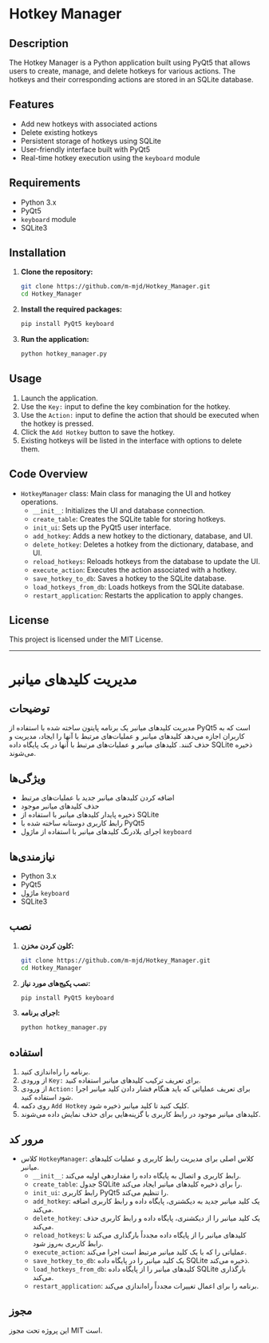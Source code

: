 # Hotkey Manager

## Description

The Hotkey Manager is a Python application built using PyQt5 that allows users to create, manage, and delete hotkeys for various actions. The hotkeys and their corresponding actions are stored in an SQLite database.

## Features

- Add new hotkeys with associated actions
- Delete existing hotkeys
- Persistent storage of hotkeys using SQLite
- User-friendly interface built with PyQt5
- Real-time hotkey execution using the `keyboard` module

## Requirements

- Python 3.x
- PyQt5
- `keyboard` module
- SQLite3

## Installation

1. **Clone the repository:**

   ```bash
   git clone https://github.com/m-mjd/Hotkey_Manager.git
   cd Hotkey_Manager
   ```

2. **Install the required packages:**

   ```bash
   pip install PyQt5 keyboard
   ```

3. **Run the application:**

   ```bash
   python hotkey_manager.py
   ```

## Usage

1. Launch the application.
2. Use the `Key:` input to define the key combination for the hotkey.
3. Use the `Action:` input to define the action that should be executed when the hotkey is pressed.
4. Click the `Add Hotkey` button to save the hotkey.
5. Existing hotkeys will be listed in the interface with options to delete them.

## Code Overview

- `HotkeyManager` class: Main class for managing the UI and hotkey operations.
  - `__init__`: Initializes the UI and database connection.
  - `create_table`: Creates the SQLite table for storing hotkeys.
  - `init_ui`: Sets up the PyQt5 user interface.
  - `add_hotkey`: Adds a new hotkey to the dictionary, database, and UI.
  - `delete_hotkey`: Deletes a hotkey from the dictionary, database, and UI.
  - `reload_hotkeys`: Reloads hotkeys from the database to update the UI.
  - `execute_action`: Executes the action associated with a hotkey.
  - `save_hotkey_to_db`: Saves a hotkey to the SQLite database.
  - `load_hotkeys_from_db`: Loads hotkeys from the SQLite database.
  - `restart_application`: Restarts the application to apply changes.

## License

This project is licensed under the MIT License.

---

# مدیریت کلیدهای میانبر

## توضیحات

مدیریت کلیدهای میانبر یک برنامه پایتون ساخته شده با استفاده از PyQt5 است که به کاربران اجازه می‌دهد کلیدهای میانبر و عملیات‌های مرتبط با آنها را ایجاد، مدیریت و حذف کنند. کلیدهای میانبر و عملیات‌های مرتبط با آنها در یک پایگاه داده SQLite ذخیره می‌شوند.

## ویژگی‌ها

- اضافه کردن کلیدهای میانبر جدید با عملیات‌های مرتبط
- حذف کلیدهای میانبر موجود
- ذخیره پایدار کلیدهای میانبر با استفاده از SQLite
- رابط کاربری دوستانه ساخته شده با PyQt5
- اجرای بلادرنگ کلیدهای میانبر با استفاده از ماژول `keyboard`

## نیازمندی‌ها

- Python 3.x
- PyQt5
- ماژول `keyboard`
- SQLite3

## نصب

1. **کلون کردن مخزن:**

   ```bash
   git clone https://github.com/m-mjd/Hotkey_Manager.git
   cd Hotkey_Manager
   ```

2. **نصب پکیج‌های مورد نیاز:**

   ```bash
   pip install PyQt5 keyboard
   ```

3. **اجرای برنامه:**

   ```bash
   python hotkey_manager.py
   ```

## استفاده

1. برنامه را راه‌اندازی کنید.
2. از ورودی `Key:` برای تعریف ترکیب کلیدهای میانبر استفاده کنید.
3. از ورودی `Action:` برای تعریف عملیاتی که باید هنگام فشار دادن کلید میانبر اجرا شود استفاده کنید.
4. روی دکمه `Add Hotkey` کلیک کنید تا کلید میانبر ذخیره شود.
5. کلیدهای میانبر موجود در رابط کاربری با گزینه‌هایی برای حذف نمایش داده می‌شوند.

## مرور کد

- کلاس `HotkeyManager`: کلاس اصلی برای مدیریت رابط کاربری و عملیات کلیدهای میانبر.
  - `__init__`: رابط کاربری و اتصال به پایگاه داده را مقداردهی اولیه می‌کند.
  - `create_table`: جدول SQLite را برای ذخیره کلیدهای میانبر ایجاد می‌کند.
  - `init_ui`: رابط کاربری PyQt5 را تنظیم می‌کند.
  - `add_hotkey`: یک کلید میانبر جدید به دیکشنری، پایگاه داده و رابط کاربری اضافه می‌کند.
  - `delete_hotkey`: یک کلید میانبر را از دیکشنری، پایگاه داده و رابط کاربری حذف می‌کند.
  - `reload_hotkeys`: کلیدهای میانبر را از پایگاه داده مجدداً بارگذاری می‌کند تا رابط کاربری به‌روز شود.
  - `execute_action`: عملیاتی را که با یک کلید میانبر مرتبط است اجرا می‌کند.
  - `save_hotkey_to_db`: یک کلید میانبر را در پایگاه داده SQLite ذخیره می‌کند.
  - `load_hotkeys_from_db`: کلیدهای میانبر را از پایگاه داده SQLite بارگذاری می‌کند.
  - `restart_application`: برنامه را برای اعمال تغییرات مجدداً راه‌اندازی می‌کند.

## مجوز

این پروژه تحت مجوز MIT است.
